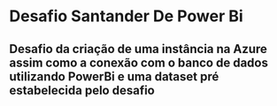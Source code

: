 # Desafio Santander De Power Bi
<h2>Desafio da criação de uma instância na Azure assim como a conexão com o banco de dados utilizando PowerBi e uma dataset pré estabelecida pelo desafio</h2>
